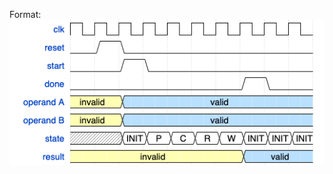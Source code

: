 

Format: ![Alt Text](https://github.com/nathanheraief/Efficient-Multiplication/blob/Nathan/src/hw/Omura%20Addition/wave.png)
